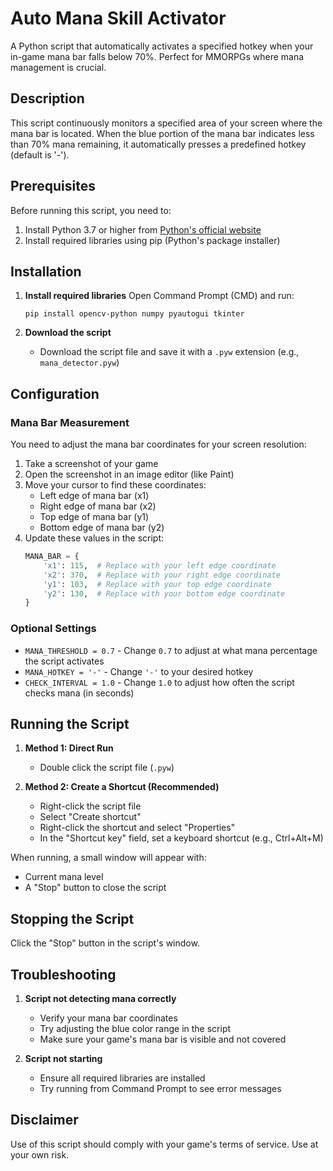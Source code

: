 # Auto Mana Skill Activator

A Python script that automatically activates a specified hotkey when your in-game mana bar falls below 70%. Perfect for MMORPGs where mana management is crucial.

## Description
This script continuously monitors a specified area of your screen where the mana bar is located. When the blue portion of the mana bar indicates less than 70% mana remaining, it automatically presses a predefined hotkey (default is '-').

## Prerequisites
Before running this script, you need to:
1. Install Python 3.7 or higher from [Python's official website](https://www.python.org/downloads/)
2. Install required libraries using pip (Python's package installer)

## Installation

1. **Install required libraries**
   Open Command Prompt (CMD) and run:
   ```
   pip install opencv-python numpy pyautogui tkinter
   ```

2. **Download the script**
   - Download the script file and save it with a `.pyw` extension (e.g., `mana_detector.pyw`)

## Configuration

### Mana Bar Measurement
You need to adjust the mana bar coordinates for your screen resolution:

1. Take a screenshot of your game
2. Open the screenshot in an image editor (like Paint)
3. Move your cursor to find these coordinates:
   - Left edge of mana bar (x1)
   - Right edge of mana bar (x2)
   - Top edge of mana bar (y1)
   - Bottom edge of mana bar (y2)
4. Update these values in the script:
   ```python
   MANA_BAR = {
       'x1': 115,  # Replace with your left edge coordinate
       'x2': 370,  # Replace with your right edge coordinate
       'y1': 103,  # Replace with your top edge coordinate
       'y2': 130,  # Replace with your bottom edge coordinate
   }
   ```

### Optional Settings
- `MANA_THRESHOLD = 0.7` - Change `0.7` to adjust at what mana percentage the script activates
- `MANA_HOTKEY = '-'` - Change `'-'` to your desired hotkey
- `CHECK_INTERVAL = 1.0` - Change `1.0` to adjust how often the script checks mana (in seconds)

## Running the Script

1. **Method 1: Direct Run**
   - Double click the script file (`.pyw`)

2. **Method 2: Create a Shortcut (Recommended)**
   - Right-click the script file
   - Select "Create shortcut"
   - Right-click the shortcut and select "Properties"
   - In the "Shortcut key" field, set a keyboard shortcut (e.g., Ctrl+Alt+M)

When running, a small window will appear with:
- Current mana level
- A "Stop" button to close the script

## Stopping the Script
Click the "Stop" button in the script's window.

## Troubleshooting

1. **Script not detecting mana correctly**
   - Verify your mana bar coordinates
   - Try adjusting the blue color range in the script
   - Make sure your game's mana bar is visible and not covered

2. **Script not starting**
   - Ensure all required libraries are installed
   - Try running from Command Prompt to see error messages

## Disclaimer
Use of this script should comply with your game's terms of service. Use at your own risk.
